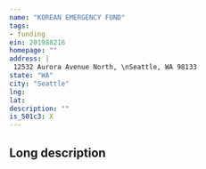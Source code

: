 ```yaml
---
name: "KOREAN EMERGENCY FUND"
tags:
- funding
ein: 201988216
homepage: ""
address: |
 12532 Aurora Avenue North, \nSeattle, WA 98133
state: "WA"
city: "Seattle"
lng: 
lat: 
description: ""
is_501c3: X
---
```


## Long description


